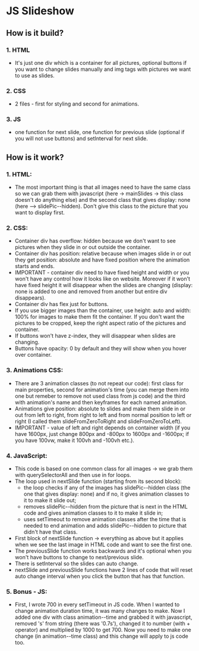 # JS Slideshow

## How is it build?

### 1. HTML
- It's just one div which is a container for all pictures, optional buttons if you want to change slides manually and img tags with pictures we want to use as slides.

### 2. CSS
- 2 files - first for styling and second for animations.

### 3. JS
- one function for next slide, one function for previous slide (optional if you will not use buttons) and setInterval for next slide.
 
## How is it work?

### 1. HTML:
- The most important thing is that all images need to have the same class so we can grab them with javascript (here -> mainSlides -> this class doesn't do anything else) and the second class that gives display: none (here --> slidePic--hidden). Don't give this class to the picture that you want to display first.

### 2. CSS:
- Container div has overflow: hidden because we don't want to see pictures when they slide in or out outside the container.
- Container div has position: relative because when images slide in or out they get position: absolute and have fixed position where the animation starts and ends.
- IMPORTANT - container div need to have fixed height and width or you won't have any control how it looks like on website. Moreover if it won't have fixed height it will disappear when the slides are changing (display: none is added to one and removed from another but entire div disappears).
- Container div has flex just for buttons.
- If you use bigger images than the container, use height: auto and width: 100% for images to make them fit the container. If you don't want the pictures to be cropped, keep the right aspect ratio of the pictures and container.
- If buttons won't have z-index, they will disappear when slides are changing.
- Buttons have opacity: 0 by default and they will show when you hover over container.

### 3. Animations CSS:
- There are 3 animation classes (to not repeat our code): first class for main properties, second for animation's time (you can merge them into one but remeber to remove not used class from js code) and the third with animation's name and then keyframes for each named animation.
- Animations give position: absolute to slides and make them slide in or out from left to right, from right to left and from normal position to left or right (I called them slideFromZeroToRight and slideFromZeroToLeft).
- IMPORTANT - value of left and right depends on container width (if you have 1600px, just change 800px and -800px to 1600px and -1600px; if you have 100vw, make it 100vh and -100vh etc.).

### 4. JavaScript:
- This code is based on one common class for all images -> we grab them with querySelectorAll and then use in for loops.
- The loop used in nextSlide function (starting from its second block):
    * the loop checks if any of the images has slidePic--hidden class (the one that gives display: none) and if no, it gives animation classes to it to make it slide out;
    * removes slidePic--hidden from the picture that is next in the HTML code and gives animation classes to it to make it slide in;
    * uses setTimeout to remove animation classes after the time that is needed to end animation and adds slidePic--hidden to picture that didn't have that class.
- First block of nextSlide function -> everything as above but it applies when we see the last image in HTML code and want to see the first one.
- The previousSlide function works backwards and it's optional when you won't have buttons to change to next/previous slide.
- There is setInterval so the slides can auto change.
- nextSlide and previousSlide functions have 2 lines of code that will reset auto change interval when you click the button that has that function. 

### 5. Bonus - JS:
- First, I wrote 700 in every setTimeout in JS code. When I wanted to change animation duration time, it was many changes to make. Now I added one div with class animation--time and grabbed it with javascript, removed 's' from string (there was '0.7s'), changed it to number (with + operator) and multiplied by 1000 to get 700.
Now you need to make one change (in animation--time class) and this change will apply to js code too. 